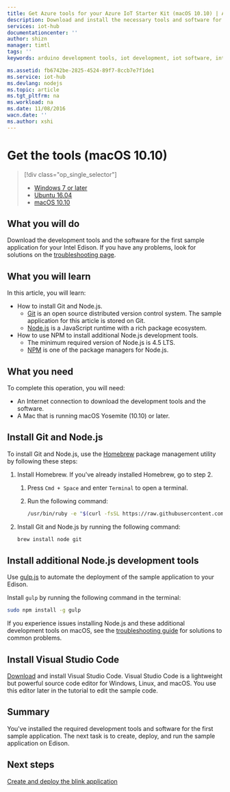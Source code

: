 ```yaml
---
title: Get Azure tools for your Azure IoT Starter Kit (macOS 10.10) | Azure
description: Download and install the necessary tools and software for the first sample application for Edison on macOS.
services: iot-hub
documentationcenter: ''
author: shizn
manager: timtl
tags: ''
keywords: arduino development tools, iot development, iot software, internet of things software, install git on mac, install node js mac

ms.assetid: fb6742be-2825-4524-89f7-8ccb7e7f1de1
ms.service: iot-hub
ms.devlang: nodejs
ms.topic: article
ms.tgt_pltfrm: na
ms.workload: na
ms.date: 11/08/2016
wacn.date: ''
ms.author: xshi
---
```


# Get the tools (macOS 10.10)
> [!div class="op_single_selector"]
> * [Windows 7 or later][windows]
> * [Ubuntu 16.04][ubuntu]
> * [macOS 10.10][macos]

## What you will do
Download the development tools and the software for the first sample application for your Intel Edison. If you have any problems, look for solutions on the [troubleshooting page][troubleshooting].

## What you will learn
In this article, you will learn:

* How to install Git and Node.js.
  * [Git](https://git-scm.com) is an open source distributed version control system. The sample application for this article is stored on Git.
  * [Node.js](https://nodejs.org/en/) is a JavaScript runtime with a rich package ecosystem.
* How to use NPM to install additional Node.js development tools.
  * The minimum required version of Node.js is 4.5 LTS.
  * [NPM](https://www.npmjs.com) is one of the package managers for Node.js.

## What you need
To complete this operation, you will need:
* An Internet connection to download the development tools and the software.
* A Mac that is running macOS Yosemite (10.10) or later.

## Install Git and Node.js
To install Git and Node.js, use the [Homebrew](http://brew.sh) package management utility by following these steps:

1. Install Homebrew. If you've already installed Homebrew, go to step 2.

   1. Press `Cmd + Space` and enter `Terminal` to open a terminal.
   2. Run the following command:

      ```bash
      /usr/bin/ruby -e "$(curl -fsSL https://raw.githubusercontent.com/Homebrew/install/master/install)"
      ```
2. Install Git and Node.js by running the following command:

   ```bash
   brew install node git
   ```

## Install additional Node.js development tools
Use [gulp.js](http://gulpjs.com) to automate the deployment of the sample application to your Edison.

Install `gulp` by running the following command in the terminal:

```bash
sudo npm install -g gulp
```

If you experience issues installing Node.js and these additional development tools on macOS, see the [troubleshooting guide][troubleshooting] for solutions to common problems.

## Install Visual Studio Code
[Download](https://code.visualstudio.com/docs/setup/osx) and install Visual Studio Code. Visual Studio Code is a lightweight but powerful source code editor for Windows, Linux, and macOS. You use this editor later in the tutorial to edit the sample code.

## Summary
You've installed the required development tools and software for the first sample application. The next task is to create, deploy, and run the sample application on Edison.

## Next steps
[Create and deploy the blink application][create-and-deploy-the-blink-application]
<!-- Images and links -->

[troubleshooting]: ./iot-hub-intel-edison-kit-node-troubleshooting.md
[create-and-deploy-the-blink-application]: ./iot-hub-intel-edison-kit-node-lesson1-deploy-blink-app.md
[windows]: ./iot-hub-intel-edison-kit-node-lesson1-get-the-tools-win32.md
[ubuntu]: ./iot-hub-intel-edison-kit-node-lesson1-get-the-tools-ubuntu.md
[macos]: ./iot-hub-intel-edison-kit-node-lesson1-get-the-tools-mac.md